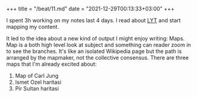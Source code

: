 +++
title = "/beat/11.md"
date = "2021-12-29T00:13:33+03:00"
+++

I spent 3h working on my notes last 4 days. I read about
[LYT](https://notes.linkingyourthinking.com/_Start+Here) and start mapping my
content.

It led to the idea about a new kind of output I might enjoy writing: Maps. Map
is a both high level look at subject and something can reader zoom in to see
the branches. It's like an isolated Wikipedia page but the path is arranged by
the mapmaker, not the collective consensus. There are three maps that I'm
already excited about:

1. Map of Carl Jung
2. Ismet Ozel haritasi
3. Pir Sultan haritasi
